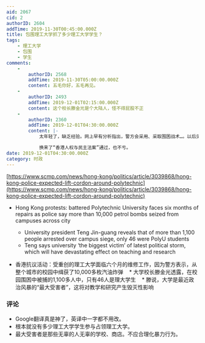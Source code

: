```yaml
---
aid: 2067
cid: 2
authorID: 2604
addTime: 2019-11-30T00:45:00.000Z
title: 包围理工大学抓了多少理工大学学生？
tags:
    - 理工大学
    - 包围
    - 学生
comments:
    -
        authorID: 2568
        addTime: 2019-11-30T05:00:00.000Z
        content: 五毛你好，五毛再见。
    -
        authorID: 2493
        addTime: 2019-12-01T02:15:00.000Z
        content: 这个校长滕金光是个大陆人，怪不得屁股不正
    -
        authorID: 2360
        addTime: 2019-12-01T04:30:00.000Z
        content: |-
            太年轻了，缺乏经验。网上早有分析指出，警方会采用、采取围困战术…。以后见警就辙，无警才搞，游击，少意气用事，送啊，送的为好。

            换来了“香港人权与民主法案”通过，也不亏。
date: 2019-12-01T04:30:00.000Z
category: 时政
---
```


[https://www.scmp.com/news/hong-kong/politics/article/3039868/hong-kong-police-expected-lift-cordon-around-polytechnic](https://www.scmp.com/news/hong-kong/politics/article/3039868/hong-kong-police-expected-lift-cordon-around-polytechnic)

*   Hong Kong protests: battered Polytechnic University faces six months of repairs as police say more than 10,000 petrol bombs seized from campuses across city
    
    *   University president Teng Jin-guang reveals that of more than 1,100 people arrested over campus siege, only 46 were PolyU students
    *   Teng says university ‘the biggest victim’ of latest political storm, which will have devastating effect on teaching and research
*   香港抗议活动：受重创的理工大学面临六个月的维修工作，因为警方表示，从整个城市的校园中缉获了10,000多枚汽油炸弹    \* 大学校长滕金光透露，在校园围困中被捕的1,100多人中，只有46人是理大学生    \* 滕说，大学是最近政治风暴的“最大受害者”，这将对教学和研究产生毁灭性影响
    

### [](#%E8%AF%84%E8%AE%BA)评论

*   Google翻译真是神了，英译中一字都不用改。
*   根本就没有多少理工大学学生参与占领理工大学。
*   最大受害者是那些无辜的人无辜的学校、商店。不应合理化暴力行为。

